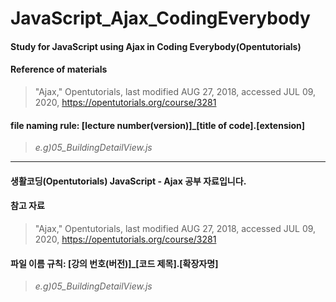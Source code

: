 
# JavaScript_Ajax_CodingEverybody

#### Study for JavaScript using Ajax in Coding Everybody(Opentutorials)   

#### Reference of materials
>"Ajax," Opentutorials, last modified AUG 27, 2018, accessed JUL 09, 2020, <https://opentutorials.org/course/3281>
   
#### file naming rule: [lecture number(version)]_[title of code].[extension]
>_e.g)05_BuildingDetailView.js_
   
***
   
#### 생활코딩(Opentutorials) JavaScript - Ajax 공부 자료입니다.
   
#### 참고 자료
>"Ajax," Opentutorials, last modified AUG 27, 2018, accessed JUL 09, 2020, <https://opentutorials.org/course/3281>
   
#### 파일 이름 규칙: [강의 번호(버전)]_[코드 제목].[확장자명]
>_e.g)05_BuildingDetailView.js_

